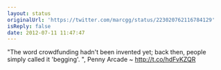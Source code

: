 ```yaml
---
layout: status
originalUrl: 'https://twitter.com/marcgg/status/223020762116784129'
isReply: false
date: 2012-07-11 11:47:47
---
```


"The word crowdfunding hadn't been invented yet; back then, people simply called it 'begging'. ", Penny Arcade ~ http://t.co/hdFvKZQR
